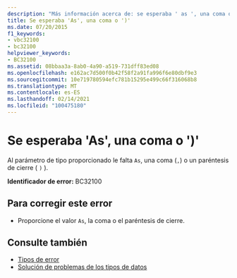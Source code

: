 ```yaml
---
description: "Más información acerca de: se esperaba ' as ', una coma o ') '"
title: Se esperaba 'As', una coma o ')'
ms.date: 07/20/2015
f1_keywords:
- vbc32100
- bc32100
helpviewer_keywords:
- BC32100
ms.assetid: 08bbaa3a-8ab0-4a90-a519-731dff83ed08
ms.openlocfilehash: e162ac7d500f0b42f58f2a91fa996f6e80dbf9e3
ms.sourcegitcommit: 10e719780594efc781b15295e499c66f316068b8
ms.translationtype: MT
ms.contentlocale: es-ES
ms.lasthandoff: 02/14/2021
ms.locfileid: "100475180"
---
```

# <a name="as-comma-or--expected"></a>Se esperaba 'As', una coma o ')'

Al parámetro de tipo proporcionado le falta `As`, una coma (`,`) o un paréntesis de cierre ( `)` ).  
  
 **Identificador de error:** BC32100  
  
## <a name="to-correct-this-error"></a>Para corregir este error  
  
- Proporcione el valor `As`, la coma o el paréntesis de cierre.  
  
## <a name="see-also"></a>Consulte también

- [Tipos de error](../programming-guide/language-features/error-types.md)
- [Solución de problemas de los tipos de datos](../programming-guide/language-features/data-types/troubleshooting-data-types.md)
